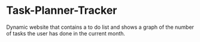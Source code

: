 # Task-Planner-Tracker
Dynamic website that contains a to do list and shows a graph of the number of tasks the user has done in the current month.
